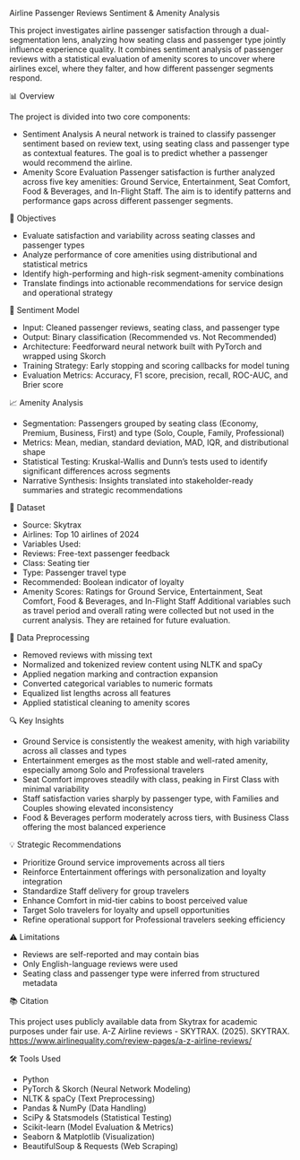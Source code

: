 Airline Passenger Reviews Sentiment & Amenity Analysis

This project investigates airline passenger satisfaction through a dual-segmentation lens, analyzing how seating class and passenger type jointly influence experience quality. It combines sentiment analysis of passenger reviews with a statistical evaluation of amenity scores to uncover where airlines excel, where they falter, and how different passenger segments respond.

📊 Overview

The project is divided into two core components:
- Sentiment Analysis
A neural network is trained to classify passenger sentiment based on review text, using seating class and passenger type as contextual features. The goal is to predict whether a passenger would recommend the airline.
- Amenity Score Evaluation
Passenger satisfaction is further analyzed across five key amenities: Ground Service, Entertainment, Seat Comfort, Food & Beverages, and In-Flight Staff. The aim is to identify patterns and performance gaps across different passenger segments.

🎯 Objectives
- Evaluate satisfaction and variability across seating classes and passenger types
- Analyze performance of core amenities using distributional and statistical metrics
- Identify high-performing and high-risk segment-amenity combinations
- Translate findings into actionable recommendations for service design and operational strategy

🧠 Sentiment Model
- Input: Cleaned passenger reviews, seating class, and passenger type
- Output: Binary classification (Recommended vs. Not Recommended)
- Architecture: Feedforward neural network built with PyTorch and wrapped using Skorch
- Training Strategy: Early stopping and scoring callbacks for model tuning
- Evaluation Metrics: Accuracy, F1 score, precision, recall, ROC-AUC, and Brier score

📈 Amenity Analysis
- Segmentation: Passengers grouped by seating class (Economy, Premium, Business, First) and type (Solo, Couple, Family, Professional)
- Metrics: Mean, median, standard deviation, MAD, IQR, and distributional shape
- Statistical Testing: Kruskal-Wallis and Dunn’s tests used to identify significant differences across segments
- Narrative Synthesis: Insights translated into stakeholder-ready summaries and strategic recommendations

📁 Dataset
- Source: Skytrax
- Airlines: Top 10 airlines of 2024
- Variables Used:
- Reviews: Free-text passenger feedback
- Class: Seating tier
- Type: Passenger travel type
- Recommended: Boolean indicator of loyalty
- Amenity Scores: Ratings for Ground Service, Entertainment, Seat Comfort, Food & Beverages, and In-Flight Staff
Additional variables such as travel period and overall rating were collected but not used in the current analysis. They are retained for future evaluation.

🧹 Data Preprocessing
- Removed reviews with missing text
- Normalized and tokenized review content using NLTK and spaCy
- Applied negation marking and contraction expansion
- Converted categorical variables to numeric formats
- Equalized list lengths across all features
- Applied statistical cleaning to amenity scores

🔍 Key Insights
- Ground Service is consistently the weakest amenity, with high variability across all classes and types
- Entertainment emerges as the most stable and well-rated amenity, especially among Solo and Professional travelers
- Seat Comfort improves steadily with class, peaking in First Class with minimal variability
- Staff satisfaction varies sharply by passenger type, with Families and Couples showing elevated inconsistency
- Food & Beverages perform moderately across tiers, with Business Class offering the most balanced experience

💡 Strategic Recommendations
- Prioritize Ground service improvements across all tiers
- Reinforce Entertainment offerings with personalization and loyalty integration
- Standardize Staff delivery for group travelers
- Enhance Comfort in mid-tier cabins to boost perceived value
- Target Solo travelers for loyalty and upsell opportunities
- Refine operational support for Professional travelers seeking efficiency

⚠️ Limitations
- Reviews are self-reported and may contain bias
- Only English-language reviews were used
- Seating class and passenger type were inferred from structured metadata

📚 Citation

This project uses publicly available data from Skytrax for academic purposes under fair use. A-Z Airline reviews - SKYTRAX. (2025). SKYTRAX. https://www.airlinequality.com/review-pages/a-z-airline-reviews/

🛠️ Tools Used
- Python
- PyTorch & Skorch (Neural Network Modeling)
- NLTK & spaCy (Text Preprocessing)
- Pandas & NumPy (Data Handling)
- SciPy & Statsmodels (Statistical Testing)
- Scikit-learn (Model Evaluation & Metrics)
- Seaborn & Matplotlib (Visualization)
- BeautifulSoup & Requests (Web Scraping)
